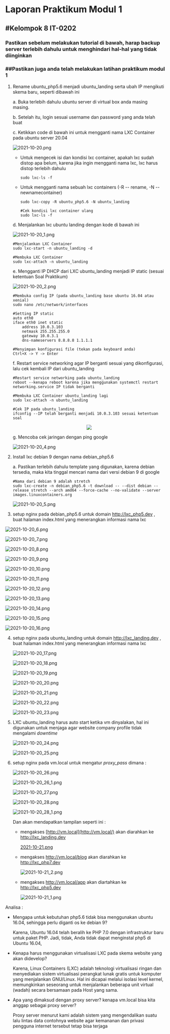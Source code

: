# Laporan Praktikum Modul 1

## #Kelompok 8 IT-0202

### **Pastikan sebelum melakukan tutorial di bawah, harap backup server terlebih dahulu untuk menghindari hal-hal yang tidak diinginkan**

### ##**Pastikan juga anda telah melakukan latihan praktikum modul 1**

1. Rename ubuntu_php5.6 menjadi ubuntu_landing serta ubah IP mengikuti skema baru, seperti dibawah ini

    a. Buka terlebih dahulu ubuntu server di virtual box anda masing masing.

    b. Setelah itu, login sesuai username dan password yang anda telah buat

    c. Ketikkan code di bawah ini untuk mengganti nama LXC Container pada ubuntu server 20.04

    ![2021-10-20.png](https://github.com/acid99/Sistem-Administrasi-Server/blob/main/assets/laprak1/no1/2021-10-20.png?raw=true)

    - Untuk mengecek isi dan kondisi lxc container, apakah lxc sudah distop apa belum, karena jika ingin mengganti nama lxc, lxc harus distop terlebih dahulu

      ```
      sudo lxc-ls -f
      ```

    - Untuk mengganti nama sebuah lxc containers (-R -- rename,  -N --newnamecontainer)

      ```
      sudo lxc-copy -R ubuntu_php5.6 -N ubuntu_landing
      
      #Cek kondisi lxc container ulang
      sudo lxc-ls -f
      ```

    d. Menjalankan lxc ubuntu landing dengan kode di bawah ini

    ![2021-10-20_1.png](https://github.com/acid99/Sistem-Administrasi-Server/blob/main/assets/laprak1/no1/2021-10-20_1.png?raw=true)

    ```
    #Menjalankan LXC Container
    sudo lxc-start -n ubuntu_landing -d
    
    #Membuka LXC Container
    sudo lxc-attach -n ubuntu_landing
    ```

    e. Mengganti IP DHCP dari LXC ubuntu_landing menjadi IP static (sesuai ketentuan Soal Praktikum)

    ![2021-10-20_2.png](https://github.com/acid99/Sistem-Administrasi-Server/blob/main/assets/laprak1/no1/2021-10-20_2.png?raw=true)

    ```
    #Membuka config IP (pada ubuntu_landing base ubuntu 16.04 atau xenial)
    sudo nano /etc/network/interfaces
    
    #Setting IP static 
    auto eth0
    iface eth0 inet static
    	address 10.0.3.103
    	netmask 255.255.255.0
    	gateway 10.0.3.1
    	dns-nameservers 8.8.8.8 1.1.1.1	
    	
    #Menyimpan konfigurasi file (tekan pada keyboard anda)
    Ctrl+X -> Y -> Enter
    ```

    f. Restart service networking agar IP berganti sesuai yang dikonfigurasi, lalu cek kembali IP dari ubuntu_landing

    ```
    #Restart service networking pada ubuntu_landing
    reboot --kenapa reboot karena jika menggunakan systemctl restart networking.service IP tidak berganti
    
    #Membuka LXC Container ubuntu_landing lagi
    sudo lxc-attach -n ubuntu_landing
    
    #Cek IP pada ubuntu_landing
    ifconfig --IP telah berganti menjadi 10.0.3.103 sesuai ketentuan soal
    ```

    

    <p align="center">
    	<img src= "https://github.com/acid99/Sistem-Administrasi-Server/blob/main/assets/laprak1/no1/2021-10-20_3.png">
    </p

    

    g. Mencoba cek jaringan dengan ping google

    ![2021-10-20_4.png](https://github.com/acid99/Sistem-Administrasi-Server/blob/main/assets/laprak1/no1/2021-10-20_4.png?raw=true)

2. Install lxc debian 9 dengan nama debian_php5.6

   a. Pastikan terlebih dahulu template yang digunakan, karena debian tersedia, maka kita tinggal mencari nama dari versi debian 9 di google

   ```
   #Nama dari debian 9 adalah stretch
   sudo lxc-create -n debian_php5.6 -t download -- --dist debian --release stretch --arch amd64 --force-cache --no-validate --server images.linuxcontainers.org
   ```

   ![2021-10-20_5.png](https://github.com/acid99/Sistem-Administrasi-Server/blob/main/assets/laprak1/no2/2021-10-20_5.png?raw=true)

3. setup nginx pada debian_php5.6 untuk domain http://lxc_php5.dev , buat halaman index.html yang menerangkan informasi nama lxc

![2021-10-20_6.png](https://github.com/acid99/Sistem-Administrasi-Server/blob/main/assets/laprak1/no3/2021-10-20_6.png?raw=true)

![2021-10-20_7.png](https://github.com/acid99/Sistem-Administrasi-Server/blob/main/assets/laprak1/no3/2021-10-20_7.png?raw=true)

![2021-10-20_8.png](https://github.com/acid99/Sistem-Administrasi-Server/blob/main/assets/laprak1/no3/2021-10-20_8.png?raw=true)

![2021-10-20_9.png](https://github.com/acid99/Sistem-Administrasi-Server/blob/main/assets/laprak1/no3/2021-10-20_9.png?raw=true)

![2021-10-20_10.png](https://github.com/acid99/Sistem-Administrasi-Server/blob/main/assets/laprak1/no3/2021-10-20_10.png?raw=true)

![2021-10-20_11.png](https://github.com/acid99/Sistem-Administrasi-Server/blob/main/assets/laprak1/no3/2021-10-20_11.png?raw=true)

![2021-10-20_12.png](https://github.com/acid99/Sistem-Administrasi-Server/blob/main/assets/laprak1/no3/2021-10-20_12.png?raw=true)

![2021-10-20_13.png](https://github.com/acid99/Sistem-Administrasi-Server/blob/main/assets/laprak1/no3/2021-10-20_13.png?raw=true)

![2021-10-20_14.png](https://github.com/acid99/Sistem-Administrasi-Server/blob/main/assets/laprak1/no3/2021-10-20_14.png?raw=true)

![2021-10-20_15.png](https://github.com/acid99/Sistem-Administrasi-Server/blob/main/assets/laprak1/no3/2021-10-20_15.png?raw=true)

![2021-10-20_16.png](https://github.com/acid99/Sistem-Administrasi-Server/blob/main/assets/laprak1/no3/2021-10-20_16.png?raw=true)

4. setup nginx pada ubuntu_landing untuk domain http://lxc_landing.dev , buat halaman index.html yang menerangkan informasi nama lxc 

   ![2021-10-20_17.png](https://github.com/acid99/Sistem-Administrasi-Server/blob/main/assets/laprak1/no4/2021-10-20_17.png?raw=true)

   ![2021-10-20_18.png](https://github.com/acid99/Sistem-Administrasi-Server/blob/main/assets/laprak1/no4/2021-10-20_18.png?raw=true)

   ![2021-10-20_19.png](https://github.com/acid99/Sistem-Administrasi-Server/blob/main/assets/laprak1/no4/2021-10-20_19.png?raw=true)

   ![2021-10-20_20.png](https://github.com/acid99/Sistem-Administrasi-Server/blob/main/assets/laprak1/no4/2021-10-20_20.png?raw=true)

   ![2021-10-20_21.png](https://github.com/acid99/Sistem-Administrasi-Server/blob/main/assets/laprak1/no4/2021-10-20_21.png?raw=true)

   ![2021-10-20_22.png](https://github.com/acid99/Sistem-Administrasi-Server/blob/main/assets/laprak1/no4/2021-10-20_22.png?raw=true)

   ![2021-10-20_23.png](https://github.com/acid99/Sistem-Administrasi-Server/blob/main/assets/laprak1/no4/2021-10-20_23.png?raw=true)

5. LXC ubuntu_landing harus auto start ketika vm dinyalakan, hal ini digunakan untuk menjaga agar website company profile tidak mengalami *downtime*

    ![2021-10-20_24.png](https://github.com/acid99/Sistem-Administrasi-Server/blob/main/assets/laprak1/no5/2021-10-20_24.png?raw=true)

   ![2021-10-20_25.png](https://github.com/acid99/Sistem-Administrasi-Server/blob/main/assets/laprak1/no5/2021-10-20_25.png?raw=true)

6. setup nginx pada vm.local untuk mengatur *proxy_pass* dimana :

   ![2021-10-20_26.png](https://github.com/acid99/Sistem-Administrasi-Server/blob/main/assets/laprak1/no6/2021-10-20_26.png?raw=true)
   
   ![2021-10-20_26_1.png](https://github.com/acid99/Sistem-Administrasi-Server/blob/main/assets/laprak1/no6/2021-10-20_26_1.png?raw=true)

   ![2021-10-20_27.png](https://github.com/acid99/Sistem-Administrasi-Server/blob/main/assets/laprak1/no6/2021-10-20_27.png?raw=true)

   ![2021-10-20_28.png](https://github.com/acid99/Sistem-Administrasi-Server/blob/main/assets/laprak1/no6/2021-10-20_28.png?raw=true)

   ![2021-10-20_28_1.png](https://github.com/acid99/Sistem-Administrasi-Server/blob/main/assets/laprak1/no6/2021-10-20_28_1.png?raw=true)

   

   Dan akan mendapatkan tampilan seperti ini : 

   - mengakses [http://vm.local](http://vm.local/) akan diarahkan ke http://lxc_landing.dev

     

     [2021-10-21.png](https://github.com/acid99/Sistem-Administrasi-Server/blob/main/assets/laprak1/no6/2021-10-21.png)

     

   - mengakses http://vm.local/blog akan diarahkan ke http://lxc_php7.dev
   
     
   
     ![2021-10-21_2.png](https://github.com/acid99/Sistem-Administrasi-Server/blob/main/assets/laprak1/no6/2021-10-21_2.png?raw=true)
   
     
   
   - mengakses http://vm.local/app akan diartahkan ke http://lxc_php5.dev
   
     
   
     ![2021-10-21_1.png](https://github.com/acid99/Sistem-Administrasi-Server/blob/main/assets/laprak1/no6/2021-10-21_1.png?raw=true)
   

Analisa :

* Mengapa untuk kebutuhan php5.6 tidak bisa menggunakan ubuntu 16.04, sehingga perlu diganti os ke debian 9? 

  Karena, Ubuntu 16.04 telah beralih ke PHP 7.0 dengan infrastruktur baru untuk paket PHP. Jadi, tidak, Anda tidak dapat menginstal php5 di Ubuntu 16.04, 

* Kenapa harus menggunakan virtualisasi LXC pada skema website yang akan didevelop?

  Karena, Linux Containers (LXC) adalah teknologi virtualisasi ringan dan menyediakan sistem virtualisasi perangkat lunak gratis untuk komputer yang menjalankan GNU/Linux. Hal ini dicapai melalui isolasi level kernel, memungkinkan seseorang untuk menjalankan beberapa unit virtual (wadah) secara bersamaan pada Host yang sama.

* Apa yang dimaksud dengan proxy server? kenapa vm.local bisa kita anggap sebagai proxy server?

  Proxy server menurut kami adalah sistem yang mengendalikan suatu lalu lintas data contohnya website agar kemananan dan privasi pengguna internet tersebut tetap bisa terjaga 